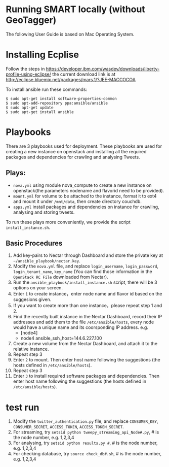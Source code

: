 # Running SMART locally (without GeoTagger)

The following User Guide is based on Mac Operating System. 

# Installing Ecplise
Follow the steps in https://developer.ibm.com/wasdev/downloads/liberty-profile-using-eclipse/
the current download link is at http://eclipse.bluemix.net/packages/mars.1/?JEE-MACCOCOA

To install ansible run these commands:
	
	$ sudo apt-get install software-properties-common
	$ sudo apt-add-repository ppa:ansible/ansible
	$ sudo apt-get update
	$ sudo apt-get install ansible

# Playbooks
There are 3 playbooks used for deployment. These playbooks are used for creating a new instance on openstack and installing all the required packages and dependencies for crawling and analysing Tweets.

## Plays:
* `nova.yml` using module nova_compute to create a new instance on openstack(the parameters nodename and flavorid need to be provided).
* `mount.yml` for volume to be attached to the instance, format it to ext4 and mount it under `/mnt/data`, then create directory couchdb.
* `apps.yml` install packages and dependencies on instance for crawling, analysing and storing tweets.

To run these plays more conveniently, we provide the script `install_instance.sh`.

## Basic Procedures

1.	Add key-pairs to Nectar through Dashboard and store the private key at `~/ansible_playbook/nectar.key`.
2.	Modify the `nova.yml` file, and replace `login_username`, `login_password`, `login_tenant_name`, `key_name` (You can find those information in the `OpenStack RC File` downloaded from Nectar).
3.	Run the `ansible_playbook/install_instance.sh` script, there will be 3 options on your screen.
4.	Enter `1` to create instance，enter node name and flavor id based on the suggesions given.
5.	If you want to create more than one instance，please repeat step 1 and 2.
6.	Find the recently built instance in the Nectar Dashboard, record their IP addresses and add them to the file `/etc/ansible/hosts`, every node would have a unique name and its coorsponding IP address. e.g.
	* [node4]
	* node4 ansible_ssh_host=144.6.227.100
7.	Create a new volume from the Nectar Dashboard, and attach it to the relative instance.
8.	Repeat step 3
9.	Enter `2` to mount. Then enter host name following the suggestions (the hosts defined in `/etc/ansible/hosts`).
10.	Repeat step 3
11.	Enter `3` to install required software packages and dependencies. Then enter host name following the suggestions (the hosts defined in `/etc/ansible/hosts`).

# test run

	
1.	Modify the `twitter_authentication.py` file, and replace `CONSUMER_KEY`, `CONSUMER_SECRET`, `ACCESS_TOKEN`, `ACCESS_TOKEN_SECRET`.
2.	For streaming, try `setsid python tweepy_streaming_api_Node#.py`, # is the node number, e.g. 1,2,3,4
3.	For analysing, try `setsid python results.py #`, # is the node number, e.g. 1,2,3,4
4.	For checking database, try `source check_db#.sh`, # is the node number, e.g. 1,2,3,4
